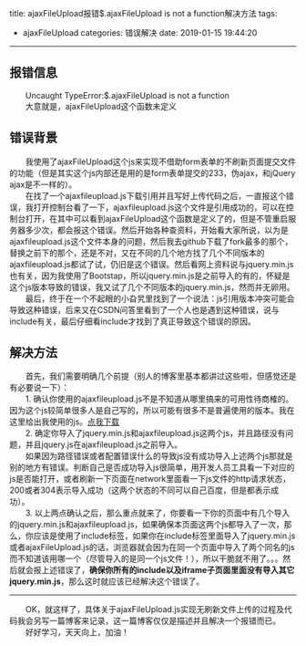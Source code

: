 title: ajaxFileUpload报错$.ajaxFileUpload is not a function解决方法
tags:
  - ajaxFileUpload
categories: 错误解决
date: 2019-01-15 19:44:20
---
## 报错信息

&emsp;&emsp;Uncaught TypeError:$.ajaxFileUpload is not a function  
&emsp;&emsp;大意就是，ajaxFileUpload这个函数未定义
## 错误背景
&emsp;&emsp;我使用了ajaxFileUpload这个js来实现不借助form表单的不刷新页面提交文件的功能（但是其实这个js内部还是用的是form表单提交的233，伪ajax，和jQuery ajax是不一样的）。  
&emsp;&emsp;在找了一个ajaxfileupload.js下载引用并且写好上传代码之后，一直报这个错误，我打开控制台看了一下，ajaxfileupload.js这个文件是引用成功的，可以在控制台打开，在其中可以看到ajaxFileUpload这个函数是定义了的，但是不管重启服务器多少次，都会报这个错误。然后开始各种查资料，开始看大家所说，以为是ajaxfileupload.js这个文件本身的问题，然后我去github下载了fork最多的那个，替换之前下的那个，还是不对，又在不同的几个地方找了几个不同版本的ajaxfileupload.js都试了试，仍旧是这个错误。然后看网上资料说与jquery.min.js也有关，因为我使用了Bootstap，所以jquery.min.js是之前导入的有的，怀疑是这个js版本导致的错误，我又试了几个不同版本的jquery.min.js，然而并无卵用。  
&emsp;&emsp;最后，终于在一个不起眼的小旮旯里找到了一个说法：js引用版本冲突可能会导致这种错误，后来又在CSDN问答里看到了一个人也是遇到这种错误，说与include有关，最后仔细看include才找到了真正导致这个错误的原因。

## 解决方法

&emsp;&emsp;首先，我们需要明确几个前提（别人的博客里基本都讲过这些啦，但感觉还是有必要说一下）：  
　　1. 确认你使用的ajaxfileupload.js不是不知道从哪里搞来的可用性待商榷的。因为这个js较简单很多人是自己写的，所以可能有很多不是普遍使用的版本。我在这里给出我使用的js。[点我下载](https://pan.baidu.com/s/1MrhisHvt1Us8HKsoHUKcYg)  
　　2. 确定你导入了jquery.min.js和ajaxfileupload.js这两个js，并且路径没有问题，并且jquery.js在ajaxfileupload.js之前导入。  
&emsp;&emsp;如果因为路径错误或者配置错误什么的导致js没有成功导入上述两个js那就是别的地方有错误。判断自己是否成功导入js很简单，用开发人员工具看一下对应的js是否能打开，或者刷新一下页面在network里面看一下js文件的http请求状态，200或者304表示导入成功（这两个状态的不同可以自己百度，但是都表示成功）。  
　　3. 以上两点确认之后，那么重点就来了，你要看一下你的页面中有几个导入的jquery.min.js和ajaxfileupload.js，如果确保本页面这两个js都导入了一次，那么，你应该是使用了include标签，如果你在include标签里面导入了jquery.min.js或者ajaxFileUpload.js的话，浏览器就会因为在同一个页面中导入了两个同名的js而不知道该用哪一个（尽管导入的是同一个js文件！），所以干脆就不用了。。。然后就会报上述错误了，**确保你所有的include以及iframe子页面里面没有导入其它jquery.min.js**，那么这时就应该已经解决这个错误了。


----------


&emsp;&emsp;OK，就这样了，具体关于ajaxFileUpload.js实现无刷新文件上传的过程及代码我会另写一篇博客来记录，这一篇博客仅仅是描述并且解决一个报错而已。  
&emsp;&emsp;好好学习，天天向上，加油！
